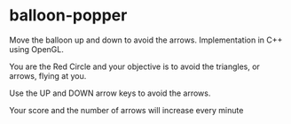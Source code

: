 balloon-popper
==============

Move the balloon up and down to avoid the arrows. Implementation in C++ using
OpenGL.

You are the Red Circle and your objective is to avoid the triangles, or arrows,
flying at you.

Use the UP and DOWN arrow keys to avoid the arrows.

Your score and the number of arrows will increase every minute
